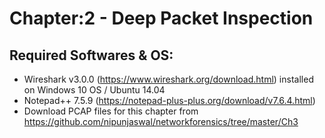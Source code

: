 # 	Chapter:2 - Deep Packet Inspection
##	Required Softwares & OS:

- Wireshark v3.0.0 (https://www.wireshark.org/download.html) installed on Windows 10 OS / Ubuntu 14.04
- Notepad++ 7.5.9 (https://notepad-plus-plus.org/download/v7.6.4.html)
- Download PCAP files for this chapter from https://github.com/nipunjaswal/networkforensics/tree/master/Ch3

